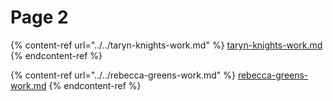 # Page 2



{% content-ref url="../../taryn-knights-work.md" %}
[taryn-knights-work.md](../../taryn-knights-work.md)
{% endcontent-ref %}

{% content-ref url="../../rebecca-greens-work.md" %}
[rebecca-greens-work.md](../../rebecca-greens-work.md)
{% endcontent-ref %}

